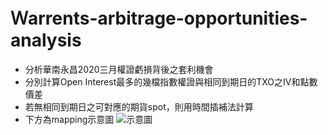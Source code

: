 # Ｗarrents-arbitrage-opportunities-analysis
* 分析華南永昌2020三月權證虧損背後之套利機會
* 分別計算Open Interest最多的幾檔指數權證與相同到期日的TXO之IV和點數價差
* 若無相同到期日之可對應的期貨spot，則用時間插補法計算
* 下方為mapping示意圖
![示意圖](https://i.imgur.com/rQ4nB9g.png)
